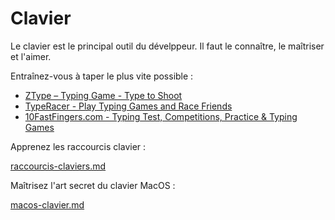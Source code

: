 # Clavier

Le clavier est le principal outil du dévelppeur.
Il faut le connaître, le maîtriser et l'aimer.

Entraînez-vous à taper le plus vite possible :

- [ZType – Typing Game - Type to Shoot](https://zty.pe/)
- [TypeRacer - Play Typing Games and Race Friends](https://play.typeracer.com/)
- [10FastFingers.com - Typing Test, Competitions, Practice & Typing Games](https://10fastfingers.com/)

Apprenez les raccourcis clavier :

[raccourcis-claviers.md](raccourcis-claviers.md)

Maîtrisez l'art secret du clavier MacOS :

[macos-clavier.md](macos-clavier.md)

